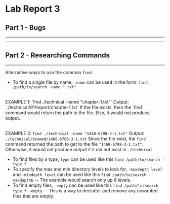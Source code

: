 # Lab Report 3
## Part 1 - Bugs
---
---
## Part 2 - Researching Commands
---
Alternative ways to use the comman `find`:
- To find a single file by name, `-name` can be used in the form: `find /path/to/search -name ".txt"`
<br />
EXAMPLE 1: `find ./technical -name "chapter-1.txt"`
Output: `./technical/911report/chapter-1.txt`
If the file exists, then the `find` command would return the path to the file. Else, it would not produce output. <br />

<br />EXAMPLE 2: `find ./technical -name "1468-6708-3-1.txt"`
Output: `./technical/biomed/1468-6708-3-1.txt`
Since the file exist, the `find` command returned the path to get to the file `"1468-6708-3-1.txt"`. Otherwise, it would not produce output if it did not exist in `./technical`<br />

- To find files by a type, `type` can be used like this `find /path/to/search -type f`
- To specify the max and min directory levels to look for, `-maxdepth level` and `-mindepth level` can be used like this `find /path/to/search -maxdepth6`
  -- The example would search only up 6 levels.
- To find empty files, `-empty` can be used like this `find /path/to/search -type f -empty`
  -- This is a way to declutter and remove any unwanted files that are empty.
